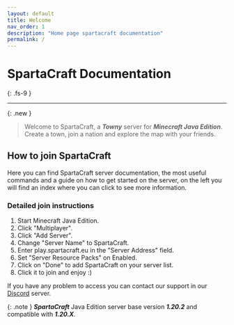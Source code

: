 ```yaml
---
layout: default
title: Welcome
nav_order: 1
description: "Home page spartacraft documentation"
permalink: /
---
```


# SpartaCraft Documentation
{: .fs-9 }

---

{: .new }
> Welcome to SpartaCraft, a ***Towny*** server for ***Minecraft Java Edition***. Create a town, join a nation and explore the map with your friends.

## How to join SpartaCraft

Here you can find SpartaCraft server documentation, the most useful commands and a guide on how to get started on the server, on the left you will find an index where you can click to see more information.

### Detailed join instructions
1. Start Minecraft Java Edition.
1. Click "Multiplayer".
1. Click "Add Server".
1. Change "Server Name" to SpartaCraft.
1. Enter play.spartacraft.eu in the "Server Address" field.
1. Set "Server Resource Packs" on Enabled.
1. Click on "Done" to add SpartaCraft on your server list.
1. Click it to join and enjoy :)

If you have any problem to access you can contact our support in our <a TARGET="_BLANK" href="https://discord.gg/H9VNKH9tJC">Discord</a> server.

{: .note }
***SpartaCraft*** Java Edition server base version ***1.20.2*** and compatible with ***1.20.X***.